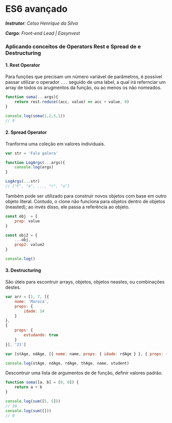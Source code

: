 # ES6 avançado

_**Instrutor**: Celso Henrique da Silva_

_**Cargo**: Front-end Lead | Easynvest_



### Aplicando conceitos de Operators Rest e Spread de e Destructuring

#### 1. Rest Operator

Para funções que precisam um número variável de parâmetros, é possível passar utilizar o operador `...` seguido de uma label, a qual irá refernciar um array de todos os arugmentos da função, ou ao menos os não nomeados.

```javascript
function soma(...args){
    return rest.reduce((acc, value) => acc + value, 0)
}

console.log(soma(1,2,5,1)) 
// 9
```



#### 2. Spread Operator

Tranforma uma coleção em valores individuais.

```javascript
var str = 'Fala galera'

function LogArgs(...args){
    console.log(args)
}

LogArgs(...str)
// ["F", "a", ..., "r", "a"]
```

Também pode ser utilizado para construir novos objetos com base em outro objeto literal. Contudo,  o clone não funciona para objetos dentro de objetos (neasted); ao invés disso, ele passa a referência ao objeto. 

```javascript
const obj  = {
	prop: value
}

const obj2 = {
    ...obj,
    prop2: value2
}

console.log()
```



#### 3. Destructuring 

São úteis para escontruir arrays, objetos, objetos neastes, ou combinações destes.

```javascript
var arr = [1, 7, [{ 
    nome: 'Maroca',
    props: {
    	idade: 14
    }
},
{
   	props: {
	    estudando: true
    }
}], '21']

var [stAge, ndAge, [{ nome: name, props: { idade: rdAge } }, { props: { estudando: student } }], thAge] = arr

console.log(stAge, ndAge, rdAge, thAge, name, student)
```

Descontruir uma lista de argumentos de de função, definir valores padrão.

```javascript
function soma([a, b] = [0, 0]) {
    return a + b
}

console.log(sum([5, 5])) 
// 10
console.log(sum([]))
// 0
```







